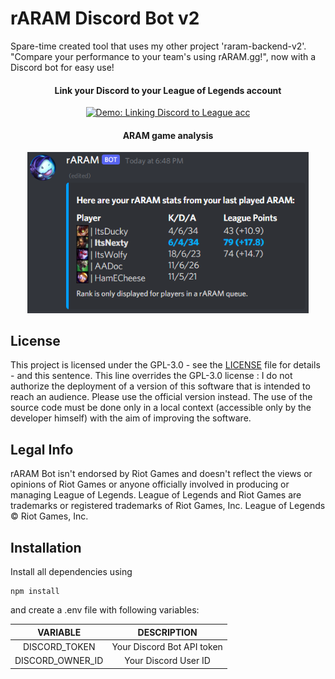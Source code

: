 # rARAM Discord Bot v2

Spare-time created tool that uses my other project 'raram-backend-v2'. <br/>
"Compare your performance to your team's using rARAM.gg!", now with a Discord bot for easy use!
<br/>

<h4 align='center'>Link your Discord to your League of Legends account</h4>
<p align="center">
    <a target="_blank" href="https://gfycat.com/honestunawaregosling">
        <img alt="Demo: Linking Discord to League acc" src="https://thumbs.gfycat.com/HonestUnawareGosling-size_restricted.gif"/>
    </a>
</p>

<h4 align='center'>ARAM game analysis</h4>
<p align="center">
  <img src="/data/analysis_demo.png" width="450" alt="Demo: Game Analysis">
</p>

## License

This project is licensed under the GPL-3.0 - see the [LICENSE](https://github.com/marco-verbeek/raram-bot-v2/blob/master/LICENSE) file for details - and this sentence. This line overrides the GPL-3.0 license : I do not authorize the deployment of a version of this software that is intended to reach an audience. Please use the official version instead. The use of the source code must be done only in a local context (accessible only by the developer himself) with the aim of improving the software.

## Legal Info

rARAM Bot isn't endorsed by Riot Games and doesn't reflect the views or opinions of Riot Games or anyone officially involved in producing or managing League of Legends. League of Legends and Riot Games are trademarks or registered trademarks of Riot Games, Inc. League of Legends © Riot Games, Inc.

## Installation

Install all dependencies using

```
npm install
```

and create a .env file with following variables:

|     VARIABLE     |        DESCRIPTION         |
| :--------------: | :------------------------: |
|  DISCORD_TOKEN   | Your Discord Bot API token |
| DISCORD_OWNER_ID |    Your Discord User ID    |
